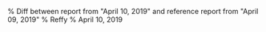 % Diff between report from "April 10, 2019" and reference report from "April 09, 2019"
% Reffy
% April 10, 2019

